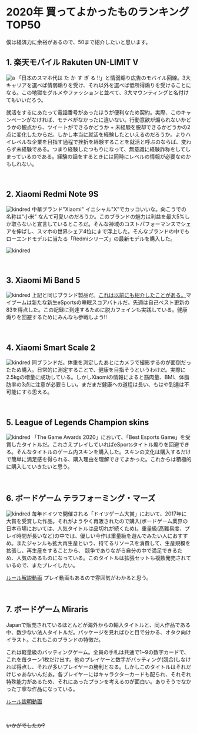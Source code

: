 # 2020年 買ってよかったものランキングTOP50

僕は経済力に余裕があるので、50まで紹介したいと思います。

## 1. 楽天モバイル Rakuten UN-LIMIT V

![a](../static/images/1230_00.JPG)
「日本のスマホ代は た か す ぎ る  !!」と情弱煽り広告のモバイル回線。3大キャリアを選べば情弱煽りを受け、それ以外を選べば低所得煽りを受けることになる。この地獄をグルメやファッションと並べて、3大マウンティングと名付けてもいいだろう。

就活をするにあたって電話番号があったほうが便利なため契約。実際、このキャンペーンがなければ、モチベがなかったに違いない。行動意欲が煽られないかどうかの観点から、ツイートができるかどうか + 未経験を脱却できるかどうかの2点に変化したからだ。しかし本当に就活を経験したといえるのだろうか。よりハイレベルな企業を目指す過程で挫折を経験することを就活と呼ぶのならば、変わらず未経験である。つまり経験したつもりになって、無意識に経験詐称をしてしまっているのである。経験の話をするときには同時にレベルの情報が必要なのかもしれない。

<br>

## 2. Xiaomi Redmi Note 9S

![kindred](../static/images/1230_01.JPG)
中華ブランド"Xiaomi"  イニシャル"X"でカッコいいな。向こうでの名称は"小米" なんて可愛いのだろうか。このブランドの魅力は利益を最大5%しか取らないと宣言しているところだ。そんな神域のコストパフォーマンスでシェアを伸ばし、スマホの世界シェア4位にまで浮上した。そんなブランドの中でもローエンドモデルに当たる「Redmiシリーズ」の最新モデルを購入した。

![kindred](../static/images/1230_10.png)

<br>

## 3. Xiaomi Mi Band 5

![kindred](../static/images/1230_02.jpg)
上記と同じブランド製品だ。[これは以前にも紹介したことがある。](./2020-11-18.html)マイブームは新たな新生eSportsの睡眠スコアバトルだ。先週は自己ベスト更新の83を得点した。この記録に到達するために脱カフェインも実践している。健康煽りを回避するためにみんなも参戦しよう!!

<br>

## 4. Xiaomi Smart Scale 2

![kindred](../static/images/1230_03.jpg)
同ブランドだ。体重を測定したあとにカメラで撮影するのが面倒だったため購入。日常的に測定することで、健康を目指そうというわけだ。実際に2.5kgの増量に成功している。しかしXiaomiの情報によると筋肉量、BMI、体脂肪率の3点に注意が必要らしい。まだまだ健康への道程は長い、もはや到達は不可能にすら思える。

<br>

## 5. League of Legends Champion skins

![kindred](../static/images/1230_04.jpg)
「The Game Awards 2020」において、「Best Esports Game」を受賞したタイトルだ。これさえプレイしていればeSportsタイトル煽りを回避できる。そんなタイトルのゲーム内スキンを購入した。スキンの文化は購入するだけで簡単に満足感を得られる、購入理由を理解できてよかった。これからは積極的に購入していきたいと思う。

<br>

## 6. ボードゲーム テラフォーミング・マーズ

![kindred](../static/images/1230_05.JPG)
毎年ドイツで開催される「ドイツゲーム大賞」において、2017年に大賞を受賞した作品。それがようやく再販されたので購入(ボードゲーム業界の日本市場においては、人気タイトルは品切れが続くため)。重量級(高難易度、プレイ時間が長いなど)の中では、優しい今作は重量級を遊んでみたい人におすすめ。またジャンルも拡大再生産という、持てるリソースを消費して、生産規模を拡張し、再生産をすることから、 競争でありながら自分の中で満足できるため、人気のあるものになっている。このタイトルは拡張セットも複数発売されているので、またプレイしたい。

[ルール解説動画](https://youtu.be/ukSHAEKnFhA)
プレイ動画もあるので雰囲気がわかると思う。

<br>

## 7. ボードゲーム Miraris

Japanで販売されているほとんどが海外からの輸入タイトルと、同人作品である中、数少ない法人タイトルだ。パッケージを見ればひと目で分かる、オタク向けイラスト。これもこのブランドの特徴だ。

これは軽量級のバッティングゲーム。全員の手札は共通で1~9の数字カードで、これを毎ターン1枚だけ出す。他のプレイヤーと数字がバッティング(競合)しなければ得点し、それが多いプレイヤーの勝利となる。しかしこのタイトルはそれだけじゃあないんだあ。各プレイヤーにはキャラクターカードも配られ、それぞれ特殊能力があるため、それにあったプランを考えるのが面白い。ありそうでなかった丁寧な作品になっている。

[ルール説明動画](https://youtu.be/brLbx5wkrFY)

<br>

~~いかがでしたか?~~

<br>
